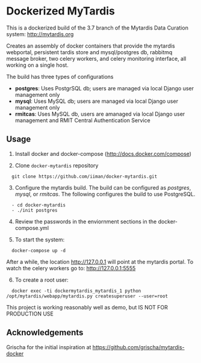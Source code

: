 Dockerized MyTardis
===================

This is a dockerized build of the 3.7 branch of the Mytardis Data Curation system: http://mytardis.org

Creates an assembly of docker containers that provide the mytardis webportal, persistent tardis store and mysql/postgres db, rabbitmq message broker, two celery workers, and celery monitoring interface, all working on a single host.

The build has three types of configurations
- **postgres**: Uses PostgrSQL db; users are managed via local Django user management only
- **mysql**: Uses MySQL db; users are managed via local Django user management only
- **rmitcas**: Uses MySQL db, users are amanaged via local Django user management and RMIT Central Authentication Service


Usage
-----

1. Install docker and docker-compose (http://docs.docker.com/compose)

2. Clone `docker-mytardis` repository
  ```
    git clone https://github.com/iiman/docker-mytardis.git
  ```
  
3. Configure the mytardis build. The build can be configured as *postgres*, *mysql*, or *rmitcas*. The following configures the build to use PostgreSQL.
  ```
    - cd docker-mytardis
    - ./init postgres
  ```
  
4. Review the passwords in the enviornment sections in the docker-compose.yml

5. To start the system:
  ```
  	docker-compose up -d
  ```
  
  After a while, the location http://127.0.0.1 will point at the mytardis portal. To watch the celery workers go to: http://127.0.0.1:5555

6. To create a root user:

```  
  docker exec -ti dockermytardis_mytardis_1 python /opt/mytardis/webapp/mytardis.py createsuperuser --user=root
```

This project is working reasonably well as demo, but IS NOT FOR PRODUCTION USE


Acknowledgements
----------------

Grischa for the initial inspiration at https://github.com/grischa/mytardis-docker






